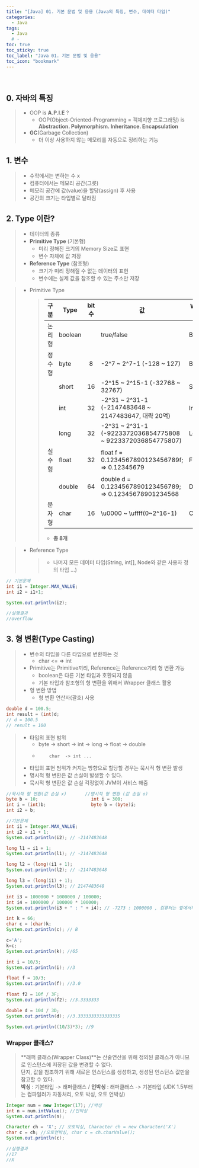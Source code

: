 ```yaml
---
title: "[Java] 01. 기본 문법 및 응용 (Java의 특징, 변수, 데이터 타입)"
categories:
  - Java
tags:
  - Java
  # -
toc: true
toc_sticky: true
toc_label: "Java 01. 기본 문법 및 응용"
toc_icon: "bookmark"
---
```


<br>

## 0. 자바의 특징

> - OOP is **A.P.I.E** ?
>   - OOP(Object-Oriented-Programming = 객체지향 프로그래밍) is  
>     **Abstraction. Polymorphism. Inheritance. Encapsulation**
> - **GC**(Garbage Collection)
>   - 더 이상 사용하지 않는 메모리를 자동으로 정리하는 기능

## 1. 변수

> - 수학에서는 변하는 수 x
> - 컴퓨터에서는 메모리 공간(그릇)
> - 메모리 공간에 값(value)을 할당(assign) 후 사용
> - 공간의 크기는 타입별로 달라짐

## 2. Type 이란?

> - 데이터의 종류
> - **Primitive Type** (기본형)
>   - 미리 정해진 크기의 Memory Size로 표현
>   - 변수 자체에 값 저장
> - **Reference Type** (참조형)
>   - 크기가 미리 정해질 수 없는 데이터의 표현
>   - 변수에는 실제 값을 참조할 수 있는 주소만 저장

> - Primitive Type
>   > |  구분  | Type    | bit 수 | 값                                                          | Wrapper Class |
>   > | :----: | ------- | :----: | ----------------------------------------------------------- | ------------- |
>   > | 논리형 | boolean |        | true/false                                                  | Boolean       |
>   > | 정수형 | byte    |   8    | -2^7 ~ 2^7-1 (-128 ~ 127)                                   | Byte          |
>   > |        | short   |   16   | -2^15 ~ 2^15-1 (-32768 ~ 32767)                             | Short         |
>   > |        | int     |   32   | -2^31 ~ 2^31-1 (-2147483648 ~ 2147483647, 대략 20억)        | Integer       |
>   > |        | long    |   32   | -2^31 ~ 2^31-1 (-9223372036854775808 ~ 9223372036854775807) | Long          |
>   > | 실수형 | float   |   32   | float f = 0.1234567890123456789f; => 0.12345679             | Float         |
>   > |        | double  |   64   | double d = 0.1234567890123456789; => 0.12345678901234568    | Double        |
>   > | 문자형 | char    |   16   | \u0000 ~ \uffff(0~2^16-1)                                   | Character     |
>   >
>   > - **총 8개**

> - Reference Type
>   > - 나머지 모든 데이터 타입(String, int[], Node와 같은 사용자 정의 타입 ...)

```java
// 기본문제
int i1 = Integer.MAX_VALUE;
int i2 = i1+1;

System.out.println(i2);

//실행결과
//overflow
```

## 3. 형 변환(Type Casting)

> - 변수의 타입을 다른 타입으로 변환하는 것
>   - char <= => int
> - Primitive는 Primitive끼리, Reference는 Reference기리 형 변환 가능
>   - boolean은 다른 기본 타입과 호환되지 않음
>   - 기본 타입과 참조형의 형 변환을 위해서 Wrapper 클래스 활용
> - 형 변환 방법
>   - 형 변환 연산자(괄호) 사용

```java
double d = 100.5;
int result = (int)d;
// d = 100.5
// result = 100
```

> - 타입의 표현 범위
>   - byte -> short -> int -> long -> float -> double
>   -         char  -> int ...
> - 타입의 표현 범위가 커지는 방향으로 할당할 경우는 묵시적 형 변환 발생
> - 명시적 형 변환은 값 손실이 발생할 수 있다.
> - 묵시적 형 변환은 값 손실 걱정없이 JVM이 서비스 해줌

```java
//묵시적 형 변환(값 손실 x)       //명시적 형 변환 (값 손실 o)
byte b = 10;                    int i = 300;
int i = (int)b;                 byte b = (byte)i;
int i2 = b;
```

```java
//기본문제
int i1 = Integer.MAX_VALUE;
int i2 = i1 + 1;
System.out.println(i2); // -2147483648

long l1 = i1 + 1;
System.out.println(l1); // -2147483648

long l2 = (long)(i1 + 1);
System.out.println(l2); // -2147483648

long l3 = (long(i1) + 1);
System.out.println(l3); // 2147483648

int i3 = 1000000 * 1000000 / 100000;
int i4 = 1000000 / 100000 * 100000;
System.out.println(i3 + " : " + i4); // -7273 : 1000000 , 컴퓨터는 앞에서부터 계산하기 때문에

```

```java
int k = 66;
char c = (char)k;
System.out.println(c); // B

c='A';
k=c;
System.out.println(k); //65

int i = 10/3;
System.out.println(i); //3

float f = 10/3;
System.out.println(f); //3.0

float f2 = 10f / 3F;
System.out.println(f2); //3.3333333

double d = 10d / 3D;
System.out.println(d); //3.3333333333333335

System.out.println((10/3)*3); //9
```

### Wrapper 클래스?

> **래퍼 클래스(Wrapper Class)**는 산술연산을 위해 정의된 클래스가 아니므로 인스턴스에 저장된 값을 변경할 수 없다.  
> 단지, 값을 참조하기 위해 새로운 인스턴스를 생성하고, 생성된 인스턴스 값만을 참고할 수 있다.  
> **박싱** : 기본타입 -> 래퍼클래스 / **언박싱** : 래퍼클래스 -> 기본타입 (JDK 1.5부터는 컴파일러가 자동처리, 오토 박싱, 오토 언박싱)

```java
Integer num = new Integer(17); //박싱
int n = num.intValue(); //언박싱
System.out.println(n);

Character ch = 'X'; // 오토박싱, Character ch = new Character('X')
char c = ch; //오토언박싱, char c = ch.charValue();
System.out.println(c);

//실행결과
//17
//X
```
